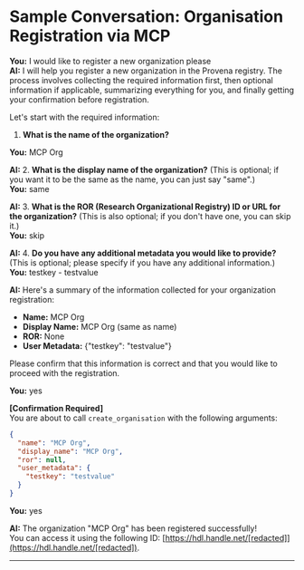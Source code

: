 # Sample Conversation: Organisation Registration via MCP

**You:** I would like to register a new organization please  
**AI:** I will help you register a new organization in the Provena registry. The process involves collecting the required information first, then optional information if applicable, summarizing everything for you, and finally getting your confirmation before registration.

Let's start with the required information:

1. **What is the name of the organization?**  

**You:** MCP Org

**AI:** 2. **What is the display name of the organization?** (This is optional; if you want it to be the same as the name, you can just say "same".)  
**You:** same

**AI:** 3. **What is the ROR (Research Organizational Registry) ID or URL for the organization?** (This is also optional; if you don't have one, you can skip it.)  
**You:** skip

**AI:** 4. **Do you have any additional metadata you would like to provide?** (This is optional; please specify if you have any additional information.)  
**You:** testkey - testvalue

**AI:** Here's a summary of the information collected for your organization registration:

- **Name:** MCP Org 
- **Display Name:** MCP Org (same as name)  
- **ROR:** None  
- **User Metadata:** {"testkey": "testvalue"}

Please confirm that this information is correct and that you would like to proceed with the registration.

**You:** yes

**[Confirmation Required]**  
You are about to call `create_organisation` with the following arguments:

```json
{
  "name": "MCP Org",
  "display_name": "MCP Org",
  "ror": null,
  "user_metadata": {
    "testkey": "testvalue"
  }
}
```

**You:** yes

**AI:** The organization "MCP Org" has been registered successfully!  
You can access it using the following ID: [https://hdl.handle.net/[redacted]](https://hdl.handle.net/[redacted]).

---


